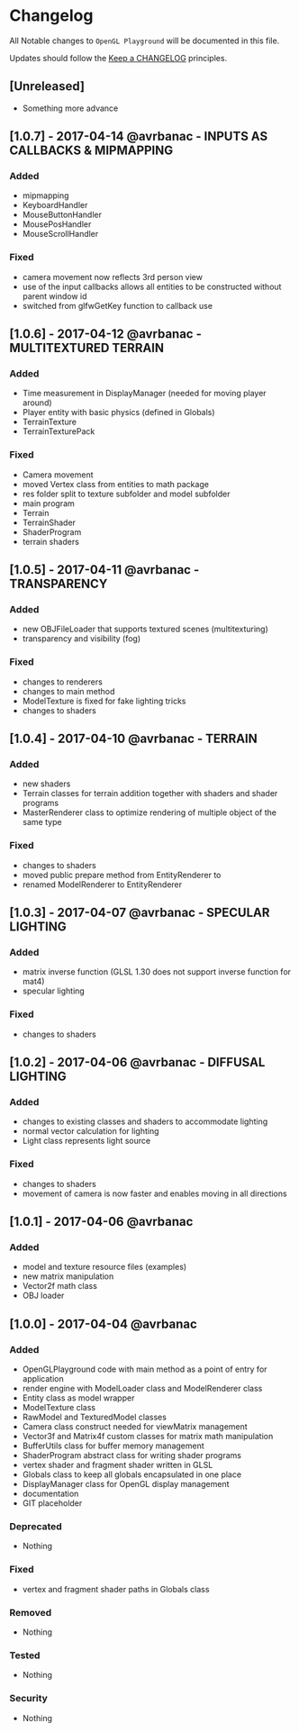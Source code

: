 
# Changelog

All Notable changes to `OpenGL Playground` will be documented in this file.

Updates should follow the [Keep a CHANGELOG](http://keepachangelog.com/) principles.

## [Unreleased]
- Something more advance

## [1.0.7] - 2017-04-14 @avrbanac - INPUTS AS CALLBACKS & MIPMAPPING

### Added
- mipmapping
- KeyboardHandler
- MouseButtonHandler
- MousePosHandler
- MouseScrollHandler

### Fixed
- camera movement now reflects 3rd person view
- use of the input callbacks allows all entities to be constructed without parent window id
- switched from glfwGetKey function to callback use

## [1.0.6] - 2017-04-12 @avrbanac - MULTITEXTURED TERRAIN

### Added
- Time measurement in DisplayManager (needed for moving player around)
- Player entity with basic physics (defined in Globals)
- TerrainTexture
- TerrainTexturePack

### Fixed
- Camera movement
- moved Vertex class from entities to math package
- res folder split to texture subfolder and model subfolder
- main program
- Terrain
- TerrainShader
- ShaderProgram
- terrain shaders

## [1.0.5] - 2017-04-11 @avrbanac - TRANSPARENCY

### Added
- new OBJFileLoader that supports textured scenes (multitexturing)
- transparency and visibility (fog)

### Fixed
- changes to renderers
- changes to main method
- ModelTexture is fixed for fake lighting tricks
- changes to shaders

## [1.0.4] - 2017-04-10 @avrbanac - TERRAIN

### Added
- new shaders
- Terrain classes for terrain addition together with shaders and shader programs
- MasterRenderer class to optimize rendering of multiple object of the same type

### Fixed
- changes to shaders
- moved public prepare method from EntityRenderer to 
- renamed ModelRenderer to EntityRenderer

## [1.0.3] - 2017-04-07 @avrbanac - SPECULAR LIGHTING

### Added
- matrix inverse function (GLSL 1.30 does not support inverse function for mat4)
- specular lighting

### Fixed
- changes to shaders

## [1.0.2] - 2017-04-06 @avrbanac - DIFFUSAL LIGHTING

### Added
- changes to existing classes and shaders to accommodate lighting
- normal vector calculation for lighting
- Light class represents light source

### Fixed
- changes to shaders
- movement of camera is now faster and enables moving in all directions

## [1.0.1] - 2017-04-06 @avrbanac

### Added
- model and texture resource files (examples)
- new matrix manipulation
- Vector2f math class
- OBJ loader

## [1.0.0] - 2017-04-04 @avrbanac

### Added
- OpenGLPlayground code with main method as a point of entry for application
- render engine with ModelLoader class and ModelRenderer class
- Entity class as model wrapper
- ModelTexture class
- RawModel and TexturedModel classes
- Camera class construct needed for viewMatrix management
- Vector3f and Matrix4f custom classes for matrix math manipulation
- BufferUtils class for buffer memory management
- ShaderProgram abstract class for writing shader programs
- vertex shader and fragment shader written in GLSL
- Globals class to keep all globals encapsulated in one place
- DisplayManager class for OpenGL display management
- documentation
- GIT placeholder

### Deprecated
- Nothing

### Fixed
- vertex and fragment shader paths in Globals class

### Removed
- Nothing

### Tested
- Nothing

### Security
- Nothing